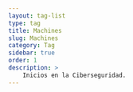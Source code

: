 ```yaml
---
layout: tag-list
type: tag
title: Machines
slug: Machines
category: Tag
sidebar: true
order: 1
description: >
    Inicios en la Ciberseguridad.
---
```


